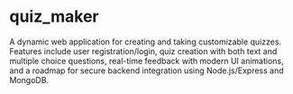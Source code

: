 # quiz_maker
A dynamic web application for creating and taking customizable quizzes. Features include user registration/login, quiz creation with both text and multiple choice questions, real-time feedback with modern UI animations, and a roadmap for secure backend integration using Node.js/Express and MongoDB.

